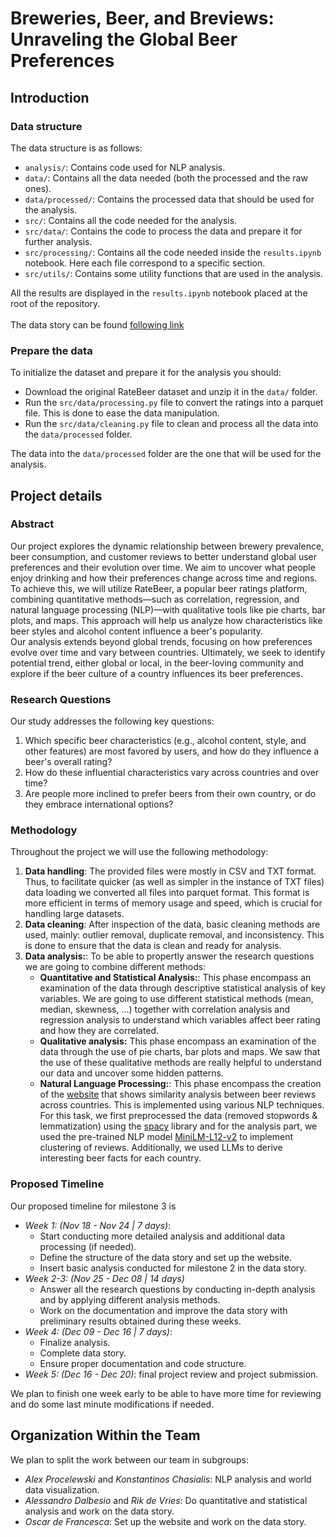 # Breweries, Beer, and Breviews: Unraveling the Global Beer Preferences
## Introduction
### Data structure
The data structure is as follows:
- `analysis/`: Contains code used for NLP analysis.
- `data/`: Contains all the data needed (both the processed and the raw ones).
- `data/processed/`: Contains the processed data that should be used for the analysis.
- `src/`: Contains all the code needed for the analysis.
- `src/data/`: Contains the code to process the data and prepare it for further analysis.
- `src/processing/`: Contains all the code needed inside the `results.ipynb` notebook. Here each file correspond to a specific section.
- `src/utils/`: Contains some utility functions that are used in the analysis.

All the results are displayed in the `results.ipynb` notebook placed at the root of the repository. <br><br>
The data story can be found [following link](https://epfl-ada.github.io/ada-2024-project-sadamasochists/)


### Prepare the data
To initialize the dataset and prepare it for the analysis you should:
- Download the original RateBeer dataset and unzip it in the `data/` folder.
- Run the `src/data/processing.py` file to convert the ratings into a parquet file. This is done to ease the data manipulation.
- Run the `src/data/cleaning.py` file to clean and process all the data into the `data/processed` folder.  

The data into the `data/processed` folder are the one that will be used for the analysis.

## Project details
### Abstract
Our project explores the dynamic relationship between brewery prevalence, beer consumption, and customer reviews to better understand global user preferences and their evolution over time. We aim to uncover what people enjoy drinking and how their preferences change across time and regions. <br>
To achieve this, we will utilize RateBeer, a popular beer ratings platform, combining quantitative methods—such as correlation, regression, and natural language processing (NLP)—with qualitative tools like pie charts, bar plots, and maps. This approach will help us analyze how characteristics like beer styles and alcohol content influence a beer's popularity. <br>
Our analysis extends beyond global trends, focusing on how preferences evolve over time and vary between countries. Ultimately, we seek to identify potential trend, either global or local, in the beer-loving community and explore if the beer culture of a country influences its beer preferences.

### Research Questions
Our study addresses the following key questions:
1. Which specific beer characteristics (e.g., alcohol content, style, and other features) are most favored by users, and how do they influence a beer's overall rating?
2. How do these influential characteristics vary across countries and over time?
3. Are people more inclined to prefer beers from their own country, or do they embrace international options?

### Methodology
Throughout the project we will use the following methodology:

1. **Data handling**: The provided files were mostly in CSV and TXT format. Thus, to facilitate quicker (as well as simpler in the instance of TXT files) data loading we converted all files into parquet format. This format is more efficient in terms of memory usage and speed, which is crucial for handling large datasets.
2. **Data cleaning**: After inspection of the data, basic cleaning methods are used, mainly: outlier removal, duplicate removal, and inconsistency. This is done to ensure that the data is clean and ready for analysis.
3. **Data analysis:**: To be able to propertly answer the research questions we are going to combine different methods:
    - **Quantitative and Statistical Analysis:**: This phase encompass an examination of the data through descriptive statistical analysis of key variables. We are going to use different statistical methods (mean, median, skewness, ...) together with correlation analysis and regression analysis to understand which variables affect beer rating and how they are correlated.
    - **Qualitative analysis:** This phase encompass an examination of the data through the use of pie charts, bar plots and maps. We saw that the use of these qualitative methods are really helpful to understand our data and uncover some hidden patterns.
    - **Natural Language Processing:**: This phase encompass the creation of the [website](https://epfl-ada.github.io/ada-2024-project-sadamasochists-react/) that shows similarity analysis between beer reviews across countries. This is implemented using various NLP techniques. For this task, we first preprocessed the data (removed stopwords & lemmatization) using the [spacy](https://pypi.org/project/spacy/) library and for the analysis part, we used the pre-trained NLP model [MiniLM-L12-v2](https://huggingface.co/sentence-transformers/paraphrase-multilingual-MiniLM-L12-v2) to implement clustering of reviews. Additionally, we used LLMs to derive interesting beer facts for each country.

### Proposed Timeline

Our proposed timeline for milestone 3 is

- _Week 1: (Nov 18 - Nov 24 | 7 days)_:
  - Start conducting more detailed analysis and additional data processing (if needed).
  - Define the structure of the data story and set up the website.
  - Insert basic analysis conducted for milestone 2 in the data story.
- _Week 2-3: (Nov 25 - Dec 08 | 14 days)_
  - Answer all the research questions by conducting in-depth analysis and by applying different analysis methods.
  - Work on the documentation and improve the data story with preliminary results obtained during these weeks.
- _Week 4: (Dec 09 - Dec 16 | 7 days)_:
  - Finalize analysis.
  - Complete data story.
  - Ensure proper documentation and code structure.
- _Week 5: (Dec 16 - Dec 20)_: final project review and project submission.

We plan to finish one week early to be able to have more time for reviewing and do some last minute modifications if needed.

## Organization Within the Team

We plan to split the work between our team in subgroups:

- _Alex Procelewski_ and _Konstantinos Chasialis_: NLP analysis and world data visualization.
- _Alessandro Dalbesio_ and _Rik de Vries_: Do quantitative and statistical analysis and work on the data story.
- _Oscar de Francesca_: Set up the website and work on the data story.
